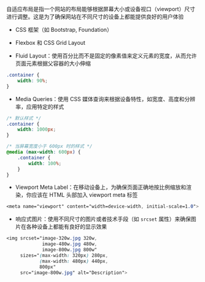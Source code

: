 自适应布局是指一个网站的布局能够根据屏幕大小或设备视口（viewport）尺寸进行调整。这是为了确保网站在不同尺寸的设备上都能提供良好的用户体验

- CSS 框架（如 Bootstrap, Foundation）

- Flexbox 和 CSS Grid Layout

- Fluid Layout：使用百分比而不是固定的像素值来定义元素的宽度，从而允许页面元素根据父容器的大小伸缩

```CSS
.container {
    width: 90%;
}
```

- Media Queries：使用 CSS 媒体查询来根据设备特性，如宽度、高度和分辨率，应用特定的样式

```CSS
/* 默认样式 */
.container {
    width: 1000px;
}

/* 当屏幕宽度小于 600px 时的样式 */
@media (max-width: 600px) {
    .container {
        width: 100%;
    }
}
```

- Viewport Meta Label：在移动设备上，为确保页面正确地按比例缩放和渲染，你应该在 HTML 头部加入 viewport meta 标签

```CSS
<meta name="viewport" content="width=device-width, initial-scale=1.0">
```

- 响应式图片：使用不同尺寸的图片或者技术手段（如 `srcset` 属性）来确保图片在各种设备上都能有良好的显示效果

```CSS
<img srcset="image-320w.jpg 320w,
             image-480w.jpg 480w,
             image-800w.jpg 800w"
     sizes="(max-width: 320px) 280px,
            (max-width: 480px) 440px,
            800px"
     src="image-800w.jpg" alt="Description">
```




